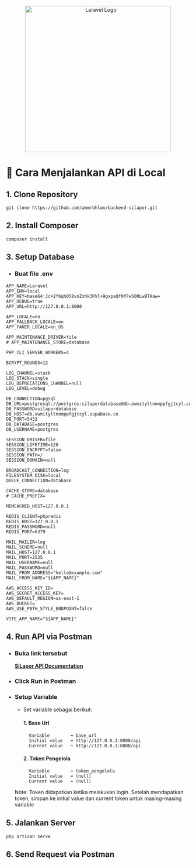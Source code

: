 <p align="center"><a href="https://laravel.com" target="_blank"><img src="https://raw.githubusercontent.com/laravel/art/master/logo-lockup/5%20SVG/2%20CMYK/1%20Full%20Color/laravel-logolockup-cmyk-red.svg" width="400" alt="Laravel Logo"></a></p>


# 🚀 Cara Menjalankan API di Local

## 1. Clone Repository
```
git clone https://github.com/ammrbhlwn/backend-silapor.git
```

## 2. Install Composer
```
composer install
```

## 3. Setup Database
- ### Buat file .env
```
APP_NAME=Laravel
APP_ENV=local
APP_KEY=base64:Jc+2f6qhO58vnZxhk3RVl+9gxpaQf0fFwSO0LwBTAaw=
APP_DEBUG=true
APP_URL=http://127.0.0.1:8000

APP_LOCALE=en
APP_FALLBACK_LOCALE=en
APP_FAKER_LOCALE=en_US

APP_MAINTENANCE_DRIVER=file
# APP_MAINTENANCE_STORE=database

PHP_CLI_SERVER_WORKERS=4

BCRYPT_ROUNDS=12

LOG_CHANNEL=stack
LOG_STACK=single
LOG_DEPRECATIONS_CHANNEL=null
LOG_LEVEL=debug

DB_CONNECTION=pgsql
DB_URL=postgresql://postgres:silapordatabase@db.ewmityltnomppfgjtcyl.supabase.co:5432/postgres
DB_PASSWORD=silapordatabase
DB_HOST=db.ewmityltnomppfgjtcyl.supabase.co
DB_PORT=5432
DB_DATABASE=postgres
DB_USERNAME=postgres

SESSION_DRIVER=file
SESSION_LIFETIME=120
SESSION_ENCRYPT=false
SESSION_PATH=/
SESSION_DOMAIN=null

BROADCAST_CONNECTION=log
FILESYSTEM_DISK=local
QUEUE_CONNECTION=database

CACHE_STORE=database
# CACHE_PREFIX=

MEMCACHED_HOST=127.0.0.1

REDIS_CLIENT=phpredis
REDIS_HOST=127.0.0.1
REDIS_PASSWORD=null
REDIS_PORT=6379

MAIL_MAILER=log
MAIL_SCHEME=null
MAIL_HOST=127.0.0.1
MAIL_PORT=2525
MAIL_USERNAME=null
MAIL_PASSWORD=null
MAIL_FROM_ADDRESS="hello@example.com"
MAIL_FROM_NAME="${APP_NAME}"

AWS_ACCESS_KEY_ID=
AWS_SECRET_ACCESS_KEY=
AWS_DEFAULT_REGION=us-east-1
AWS_BUCKET=
AWS_USE_PATH_STYLE_ENDPOINT=false

VITE_APP_NAME="${APP_NAME}"
```

## 4. Run API via Postman
- ### Buka link tersebut
    **[SiLapor API Documentation](https://documenter.getpostman.com/view/39302183/2sB2izEZAv)**
    
- ### Click Run in Postman

- ### Setup Variable
    - Set variable sebagai berikut:

        #### 1. Base Url
            Variable        ➡️ base_url
            Initial value   ➡️ http://127.0.0.1:8000/api
            Current value   ➡️ http://127.0.0.1:8000/api
      
        #### 2. Token Pengelola
            Variable        ➡️ token_pengelola
            Initial value   ➡️ (null)
            Current value   ➡️ (null)
    
    Note: Token didapatkan ketika melakukan login. Setelah mendapatkan token, simpan ke initial value dan current token untuk masing-masing variable

## 5. Jalankan Server
```
php artisan serve
```

## 6. Send Request via Postman
